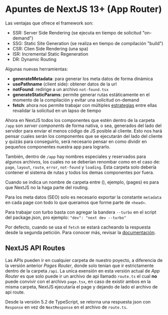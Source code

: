 # Apuntes de NextJS 13+ (App Router)

Las ventajas que ofrece el framework son:

- SSR: Server Side Rendering (se ejecuta en tiempo de solicitud "on-demand")
- SSG: Static Site Generation (se realiza en tiempo de compilación "build")
- CSR: Clien Side Rendering (una spa)
- ISR: Incremental Static Regeneration
- DR: Dynamic Routing

Algunas nuevas herramientas:

- **generateMetadata**: para generar los meta datos de forma dinámica
- **usePathname** (client side): obtener datos de la url
- **notFound**: redirige a un archivo `not-found.tsx`
- **generateStaticParams**: permite generar rutas estáticamente en el momento de la compilación y evitar una solicitud on-demand
- **fetch**: ahora nos permite trabajar con múltiples [estrategias](https://nextjs.org/docs/app/building-your-application/data-fetching/fetching-caching-and-revalidating) entre ellas revalidar la solicitud en un lapso de tiempo

Ahora en NextJS todos los componentes que estén dentro de la carpeta `/app` son _server components_ de forma nativa, o sea, generados del lado del servidor para enviar el menos código de JS posible al cliente. Esto nos hará pensar cuales serán los componentes que se ejecutarán del lado del cliente y quizás para conseguirlo, será necesario pensar en como dividir en pequeños componentes nuestra app para lograrlo.

También, dentro de `/app` hay nombres especiales y reservados para algunos archivos, los cuales no se deberían renombar como en el caso de: `page`, `layout`, `route`, `error`, `not-found` y `loading`. Esta carpeta solo debería contener el sistema de rutas y todos los demas componentes por fuera.

Cuando se indica un nombre de carpeta entre (), ejemplo, (pages) es para que NextJS no la haga parte del routing.

Para los meta datos (SEO) solo es necesario exportar la constante `metadata` en cada page con todo lo que queramos que forme parte de `<head>`.

Para trabajar con turbo basta con agregar la bandera `--turbo` en el script del package.json, pro ejemplo: `"dev": "next dev --turbo"`

Por defecto, cuando se usa el `fetch` se estará cacheando la respuesta desde la segunda petición. Para conocer más, revisar la [documentación](https://nextjs.org/docs/app/building-your-application/data-fetching/fetching-caching-and-revalidating).

## NextJS API Routes

Las APIs pueden ir en cualquier carpeta de nuestro poyecto, a diferencia de la versión anterior _Pages Router_, donde solo tenian que ir estrictamente dentro de la carpeta `/api`. La unica exensión en esta versión actual de _App Router_ es que solo puede ir un archivo de api llamado `route.ts` el cual **no** puede convivir con el archivo `page.tsx`, en caso de existir ambos en la misma carpeta, NextJS ejecutaría el page y dejando de lado el archivo de api route.

Desde la versión 5.2 de TypeScript, se retorna una respuesta json con `Response` en vez de `NextResponse` en el archivo de `route.ts`.
